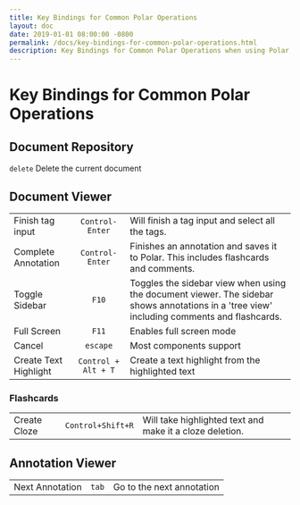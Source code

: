 ```yaml
---
title: Key Bindings for Common Polar Operations
layout: doc
date: 2019-01-01 08:00:00 -0800
permalink: /docs/key-bindings-for-common-polar-operations.html
description: Key Bindings for Common Polar Operations when using Polar, the document repository and the document viewer.
---
```


# Key Bindings for Common Polar Operations

## Document Repository

`delete` Delete the current document

## Document Viewer

<!-- |   |            |   |
|----------|-------------|------------------------|
Finish tag input || `Control-Enter` || Will finish a tag input and select all the tags.  
Complete Annotation || `Control-Enter` ||Finishes an annotation and saves it to Polar. This includes flashcards and comments.  
Toggle Sidebar || `F10` ||Toggles the sidebar view when using the document viewer. The sidebar shows annotations in a 'tree view' including comments and flashcards.  
Full Screen || `F11` || Enables full screen mode  
Cancel || `escape` || Most components support || `Escape` || as a way to terminate entering data including tag completion.
Create Text HighlightControl + Alt + TCreate a text highlight from the highlighted text -->

|          |      |          |
|----------|:----:|----------|
| Finish tag input |  `Control-Enter` | Will finish a tag input and select all the tags.   |
| Complete Annotation |    `Control-Enter`  |   Finishes an annotation and saves it to Polar. This includes flashcards and comments. |
| Toggle Sidebar | `F10` |    Toggles the sidebar view when using the document viewer. The sidebar shows annotations in a 'tree view' including comments and flashcards.   |
| Full Screen | `F11` |    Enables full screen mode   |
|Cancel | `escape` |    Most components support | `Escape` | as a way to terminate entering data including tag completion. |
| Create Text Highlight | `Control + Alt + T` |    Create a text highlight from the highlighted text |


### Flashcards

|          |            |     |
|----------|:----------:|-----|
|Create Cloze|`Control+Shift+R`|Will take highlighted text and make it a cloze deletion.|

## Annotation Viewer

|          |            |     |
|----------|:----------:|-----| 
|Next Annotation|`tab`|Go to the next annotation|
